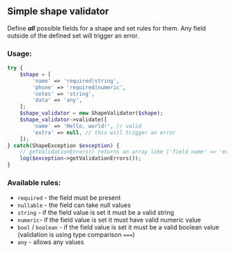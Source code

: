 ## Simple shape validator

Define _**all**_ possible fields for a shape and set rules for them. 
Any field outside of the defined set will trigger an error.


### Usage:

```php
try {
    $shape = [
        'name' => 'required|string',
        'phone' => 'required|numeric',
        'notes' => 'string',
        'data' => 'any',
    ];
    $shape_validator = new ShapeValidator($shape);
    $shape_validator->validate([
        'name' => 'Hello, world!', // valid
        'extra' => null, // this will trigger an error    
    ]);
} catch(ShapeException $exception) {
    // getValidationErrors() returns an array like ['field name' => 'error message']
    log($exception->getValidationErrors());
}

```


### Available rules:
- `required` - the field must be present
- `nullable` - the field can take null values
- `string` - if the field value is set it must be a valid string
- `numeric`- if the field value is set it must have valid numeric value
- `bool` / `boolean` - if the field value is set it must be a valid boolean value (validation is using type comparison `===`)
- `any` - allows any values